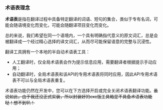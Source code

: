 ### 术语表理念

**术语表**是指在翻译过程中具备特定翻译的词语、短句的集合，类似于专有名词，可能会随语境变化而变化，可能会随翻译项目变化而变化。

总的来说，我们希望在同一个语境内，一个具有明确指代意义的原文词汇，总是会被翻译成一个经过精心选择的译文词汇，从而尽可能保留语意的完整与沉浸性。

翻译工具拥有一个本地的半自动术语表工具：
* 人工翻译时，仅全局术语表会作为提示信息应用，需要翻译者根据提示手动应用；
* 自动翻译时，全局术语表和该API的专用术语表将同时应用，因此API专用术语表不可以与全局术语表重复。

术语表功能仍然在开发中，您可以在下方选择开启或完全关闭术语表翻译功能。~~虽说如此，由于我还没正式实装，所以封装好的exe版工具箱是不具备术语表功能哒！想不到叭！~~
